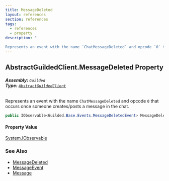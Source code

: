 ```yaml
---
title: MessageDeleted
layout: references
section: references
tags:
  - references
  - property
description: "

Represents an event with the name `ChatMessageDeleted` and opcode `0` that occurs once someone creates/posts a message in the chat."
---
```


## AbstractGuildedClient.MessageDeleted Property
###### **Assembly:** `Guilded`<br/>**Type:** [`AbstractGuildedClient`](AbstractGuildedClient 'Guilded.AbstractGuildedClient')

Represents an event with the name `ChatMessageDeleted` and opcode `0` that occurs once someone creates/posts a message in the chat.

```csharp
public IObservable<Guilded.Base.Events.MessageDeletedEvent> MessageDeleted { get; }
```

#### Property Value
[System.IObservable](https://docs.microsoft.com/en-us/dotnet/api/System.IObservable 'System.IObservable')

### See Also
- [MessageDeleted](MessageDeletedEvent.MessageDeleted 'Guilded.Base.Events.MessageDeletedEvent.MessageDeleted')
- [MessageEvent](MessageEvent 'Guilded.Base.Events.MessageEvent')
- [Message](Message 'Guilded.Base.Content.Message')